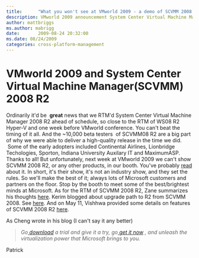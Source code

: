 ```yaml
---
title:      "What you won't see at VMworld 2009 - a demo of SCVMM 2008 R2"
description: VMworld 2009 announcement System Center Virtual Machine Manager (SCVMM) 2008 R2 will not be demonstrated.
author: mattbriggs
ms.author: mabrigg
date:       2009-08-24 20:32:00
ms.date: 08/24/2009
categories: cross-platform-management
---
```

# VMworld 2009 and System Center Virtual Machine Manager(SCVMM) 2008 R2
Ordinarily it'd be  **great** news that we RTM'd System Center Virtual Machine Manager 2008 R2 ahead of schedule, so close to the RTM of WS08 R2 Hyper-V and one week before VMworld conference. You can't beat the timing of it all. And the ~10,000 beta testers  of SCVMM08 R2 are a big part of why we were able to deliver a high-quality release in the time we did.  Some of the early adopters included Continental Airlines, Lionbridge Techologies, Sporton, Indiana University Auxilary IT and MaximumASP. Thanks to all! But unfortunately, next week at VMworld 2009 we can't show SCVMM 2008 R2, or any other products, in our booth. You've probably [read](http://www.virtualization.info/2009/08/hello-freedom-vmware-adds-more.html "Virtualization.info") about it. In short, it's their show, it's not an industry show, and they set the rules. So we'll make the best of it; always lots of Microsoft customers and partners on the floor. Stop by the booth to meet some of the best/brightest minds at Microsoft. As for the RTM of SCVMM 2008 R2, Zane summarizes his thoughts [here](https://blogs.technet.com/systemcenter/archive/2009/08/24/system-center-virtual-machine-manager-vmm-2008-r2-rtms.aspx "Nexus/System Center team blog"). Kerim blogged about upgrade path to R2 from SCVMM 2008. See [here](https://blogs.technet.com/chengw/archive/2009/08/24/vmm-2008-r2-upgrade-guide.aspx "Cheng's blog"). And on May 11, Vishhwa provided some details on features of SCVMM 2008 R2 [here](https://blogs.technet.com/scvmm/archive/2009/05/11/scvmm-r2-rc-features.aspx "SCVMM blog"). 

As Cheng wrote in his blog (I can't say it any better)

> _Go_[ _download_](https://www.microsoft.com/downloads/details.aspx?FamilyID=292de23c-845c-4d08-8d65-b4b8cbc8397b) _a trial and give it a try, go_[ _get it now_](https://www.microsoft.com/downloads/details.aspx?FamilyID=292de23c-845c-4d08-8d65-b4b8cbc8397b) _, and unleash the virtualization power that Microsoft brings to you._

Patrick
